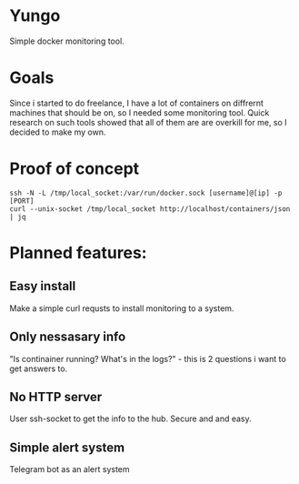 # Yungo
Simple docker monitoring tool.

# Goals
Since i started to do freelance, I have a lot of containers on diffrernt machines that should be on, so I needed some monitoring tool.
Quick research on such tools showed that all of them are are overkill for me, so I decided to make my own.


# Proof of concept
```
ssh -N -L /tmp/local_socket:/var/run/docker.sock [username]@[ip] -p [PORT]
curl --unix-socket /tmp/local_socket http://localhost/containers/json | jq
```

# Planned features:
## Easy install
Make a simple curl requsts to install monitoring to a system.
## Only nessasary info
"Is continainer running? What's in the logs?" - this is 2 questions i want to get answers to.
## No HTTP server
User ssh-socket to get the info to the hub. Secure and and easy.
## Simple alert system
Telegram bot as an alert system



